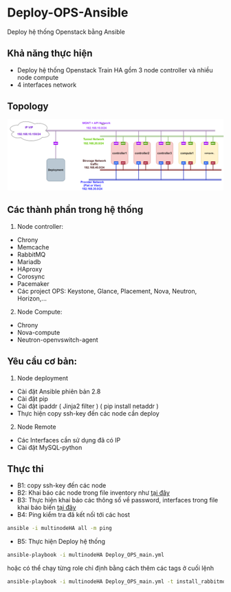 # Deploy-OPS-Ansible
Deploy hệ thống Openstack bằng Ansible

## Khả năng thực hiện
- Deploy hệ thống Openstack Train HA gồm 3 node controller và nhiều node compute
- 4 interfaces network
## Topology

![ima](ima/OPS-Ansible-Topo.PNG)

## Các thành phần trong hệ thống
1. Node controller:
 - Chrony
 - Memcache
 - RabbitMQ
 - Mariadb
 - HAproxy
 - Corosync
 - Pacemaker
 - Các project OPS: Keystone, Glance, Placement, Nova, Neutron, Horizon,...
 
2. Node Compute:
 - Chrony
 - Nova-compute
 - Neutron-openvswitch-agent
 
## Yêu cầu cơ bản:
1. Node deployment
- Cài đặt Ansible phiên bản 2.8
- Cài đặt pip
- Cài đặt ipaddr (  Jinja2 filter ) ( pip install netaddr )
- Thực hiện copy ssh-key đến các node cần deploy

2. Node Remote
- Các Interfaces cần sử dụng đã có IP 
- Cài đặt MySQL-python 

## Thực thi 
- B1: copy ssh-key đến các node
- B2: Khai báo các node trong file inventory như [tại đây](https://github.com/vinhducnguyen1708/Deploy-OPS-Ansible/blob/master/multinodeHA) 
- B3: Thực hiện khai báo các thông số về password, interfaces trong file khai báo biến [tại đây](https://github.com/vinhducnguyen1708/Deploy-OPS-Ansible/blob/master/group_vars/all.yml)
- B4: Ping kiểm tra đã kết nối tới các host
```sh
ansible -i multinodeHA all -m ping
```
- B5: Thực hiện Deploy hệ thống
```sh
ansible-playbook -i multinodeHA Deploy_OPS_main.yml
```
hoặc có thể chạy từng role chỉ định bằng cách thêm các tags ở cuối lệnh
```sh
ansible-playbook -i multinodeHA Deploy_OPS_main.yml -t install_rabbitmq
```


